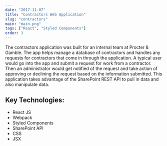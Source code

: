 ```yaml
---
date: "2017-11-07"
title: "Contractors Web Application"
slug: "contractors"
main: "main.png"
tags: ["React", "Styled Components"]
order: 3
---
```


The contractors application was built for an internal team at Procter & Gamble. The app helps manage a database of contractors and handles any requests for contractors that come in through the application. A typical user would go into the app and submit a request for work from a contractor. Then an administrator would get notified of the request and take action of approving or declining the request based on the information submitted. This application takes advantage of the SharePoint REST API to pull in data and also manipulate data.

## Key Technologies:

* React JS
* Webpack
* Styled Components
* SharePoint API
* CSS
* JSX
